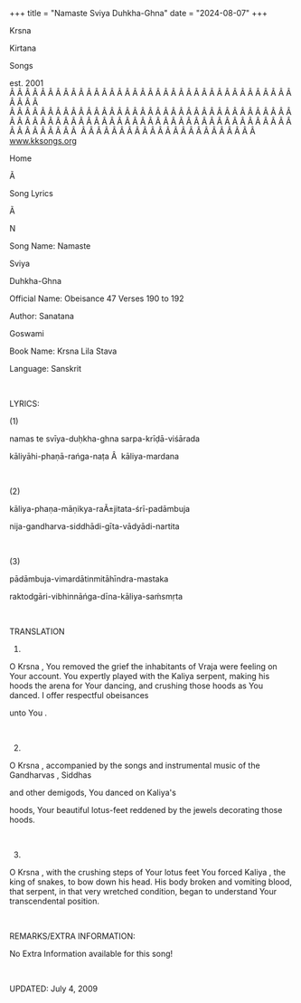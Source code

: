 +++ 
title = "Namaste Sviya Duhkha-Ghna"
date = "2024-08-07"
+++

Krsna
 
Kirtana
 
Songs

est. 2001
Â Â Â Â Â Â Â Â Â Â Â Â Â Â Â Â Â Â Â Â Â Â Â Â Â Â Â Â Â Â Â Â Â Â Â Â Â Â Â Â Â  
Â Â Â Â Â Â Â Â Â Â Â Â Â Â Â Â Â Â Â Â Â Â Â Â Â Â Â Â Â Â Â Â Â Â Â Â Â Â Â Â Â Â Â Â Â Â Â Â Â Â Â Â Â Â Â Â Â Â Â Â Â Â Â Â Â Â Â Â Â Â Â Â Â Â Â Â Â Â Â Â Â Â Â  
Â Â Â Â Â Â Â Â Â Â Â Â Â Â Â Â Â Â Â Â Â Â Â  
www.kksongs.org








Home


Ã 
 
Song Lyrics
 
Ã 
 
N


Song Name: 
Namaste
 
Sviya
 
Duhkha-Ghna


Official Name: Obeisance 47 Verses 190 to 192


Author: 
Sanatana
 
Goswami


Book Name: 
Krsna
 Lila 
Stava


Language: 
Sanskrit




 


LYRICS:


(1)


namas te svīya-duḥkha-ghna
sarpa-krīḍā-viśārada 


kāliyāhi-phaṇā-rańga-naṭa
Â  
kāliya-mardana


 


(2)


kāliya-phaṇa-māṇikya-raÃ±jitata-śrī-padāmbuja



nija-gandharva-siddhādi-gīta-vādyādi-nartita


 


(3)


pādāmbuja-vimardātinmitāhīndra-mastaka 


raktodgāri-vibhinnāńga-dīna-kāliya-saḿsmṛta


 


TRANSLATION


1)
O 
Krsna
, You removed the grief the inhabitants of 
Vraja
 were feeling on 
Your
 account.
You expertly played with the 
Kaliya
 serpent, making
his hoods the arena for 
Your
 dancing, and crushing
those hoods as You danced. I offer respectful 
obeisances

unto 
You
.


 


2)
O 
Krsna
, accompanied by the songs and instrumental
music of the 
Gandharvas
, 
Siddhas

and other demigods, 
You
 danced on 
Kaliya's

hoods, Your beautiful lotus-feet reddened by the jewels decorating those hoods.


 


3)
O 
Krsna
, with the crushing steps of 
Your
 lotus feet You forced 
Kaliya
,
the king of snakes, to bow down his head. His body broken and vomiting blood,
that serpent, in that very wretched condition, began to understand 
Your
 transcendental position.


 


REMARKS/EXTRA INFORMATION:


No Extra Information available for this song!


 


UPDATED:
 July 4, 2009